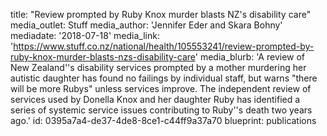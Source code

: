 title: "Review prompted by Ruby Knox murder blasts NZ's disability care"
media_outlet: Stuff
media_author: 'Jennifer Eder and Skara Bohny'
mediadate: '2018-07-18'
media_link: 'https://www.stuff.co.nz/national/health/105553241/review-prompted-by-ruby-knox-murder-blasts-nzs-disability-care'
media_blurb: 'A review of New Zealand''s disability services prompted by a mother murdering her autistic daughter has found no failings by individual staff, but warns "there will be more Rubys" unless services improve. The independent review of services used by Donella Knox and her daughter Ruby has identified a series of systemic service issues contributing to Ruby''s death two years ago.'
id: 0395a7a4-de37-4de8-8ce1-c44ff9a37a70
blueprint: publications

